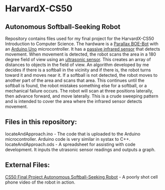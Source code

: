 # HarvardX-CS50  
## Autonomous Softball-Seeking Robot  
Repository contains files used for my final project for the HarvardX-CS50 Introduction to Computer Science.
The hardware is a [Parallax BOE-Bot](https://www.parallax.com/product/32335) with an [Arduino Uno](https://store.arduino.cc/usa/arduino-uno-rev3) microcontroller. It has a [passive infrared sensor](https://www.parallax.com/product/555-28027) that detects movement. When movement is detected, the robot scans the area in a 180 degree field of view using an [ultrasonic sensor](https://www.parallax.com/product/910-28015a). This creates an array of distances to objects in the field of view. An algorithm developed by me decides if there is a softball in the vicinity and if there is, the robot turns toward it and moves near it. If a softball is not detected, the robot moves to another part of the area and scans that area. This continues until the softball is found, the robot mistakes something else for a softball, or a mechanical failure occurs. The robot will scan at three positions laterally, then advance forward, and move laterally. This is a crude sweeping pattern and is intended to cover the area where the infrared sensor detects movement.  

## Files in this repository:  
locateAndApproach.ino - The code that is uploaded to the Arduino microcontroller.  Arduino code is very similar in systax to C++.  
locateAndApproach.ods - A spreadsheet for assisting with code development.  It inputs the utrasonic sensor readings and outputs a graph.  

## External Files:  
[CS50 Final Project Autonomous Softball-Seeking Robot](https://youtu.be/zdHkmBB07lQ) - A poorly shot cell phone video of the robot in action.   
